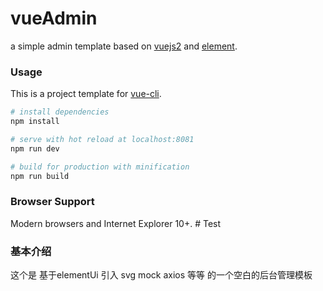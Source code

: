 # vueAdmin
a simple admin template based on [vuejs2](http://vuejs.org/) and [element](http://element.eleme.io/#/).

### Usage

This is a project template for [vue-cli](https://github.com/vuejs/vue-cli).

``` bash
# install dependencies
npm install

# serve with hot reload at localhost:8081
npm run dev

# build for production with minification
npm run build

```

### Browser Support

Modern browsers and Internet Explorer 10+.
#   T e s t 
 
 

### 基本介绍
这个是  基于elementUi  引入 svg mock   axios  等等 的一个空白的后台管理模板